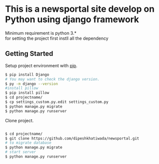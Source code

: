 <h1>This is a newsportal site develop on Python using django framework</h1>
Minimum requirement is python 3.*<br/>
for setting the project 
first instll all the dependency

## Getting Started
Setup project environment with  [pip](https://pip.pypa.io).

```bash
$ pip install Django
# You may want to check the django version.
$ py -m django --version
#install pillow
$ pip install pillow
$ cd projectname/
$ cp settings_custom.py.edit settings_custom.py
$ python manage.py migrate
$ python manage.py runserver
```
Clone project.

```bash

$ cd projectname/
$ git clone https://github.com/dipeshkhatiwada/newsportal.git
# to migrate database
$ python manage.py migrate
# start server
$ python manage.py runserver
```
